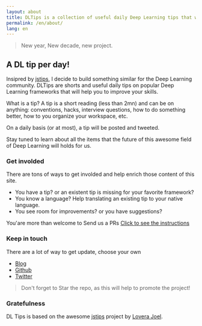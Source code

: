 ```yaml
---
layout: about
title: DLTips is a collection of useful daily Deep Learning tips that will allow you to improve your skills.
permalink: /en/about/
lang: en
---
```


> New year, New decade, new project.

## A DL tip per day!

Insipred by [jstips](http://www.jstips.co), I decide to build something similar for the Deep Learning community. DLTips are shorts and useful daily tips on popular Deep Learning frameworks that will help you to improve your skills.

What is a tip? A tip is a short reading (less than 2mn) and can be on anything: conventions, hacks, interview questions, how to do something better, how to you organize your workspace, etc.

On a daily basis (or at most), a tip will be posted and tweeted.

Stay tuned to learn about all the items that the future of this awesome field of Deep Learning will holds for us.

### Get involded

There are tons of ways to get involded and help enrich those content of this site.
* You have a tip? or an existent tip is missing for your favorite framework?
* You know a language? Help translating an existing tip to your native language.
* You see room for improvements? or you have suggestions?

You'are more than welcome to Send us a PRs [Click to see the instructions](https://github.com/dzlab/dltips/blob/master/CONTRIBUTING.md)


### Keep in touch

There are a lot of way to get update, choose your own

- [Blog](https://dzlab.github.io/dltips/)
- [Github](https://github.com/dzlab/dltips/)
- [Twitter](https://twitter.com/bachiirc)

> Don't forget to Star the repo, as this will help to promote the project!

### Gratefulness
DL Tips is based on the awesome [jstips](http://www.jstips.co) project by [Lovera Joel](https://github.com/loverajoel).
